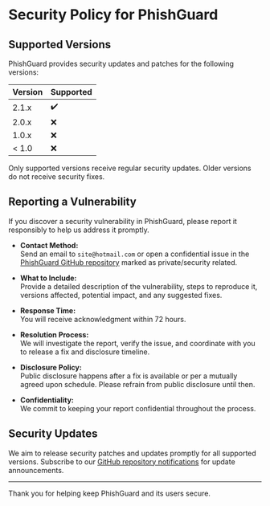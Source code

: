 # Security Policy for PhishGuard

## Supported Versions

PhishGuard provides security updates and patches for the following versions:

| Version | Supported          |
| ------- | ------------------ |
| 2.1.x   | ✔️                 |
| 2.0.x   | ❌                 |
| 1.0.x   | ❌                 |
| < 1.0   | ❌                 |

Only supported versions receive regular security updates. Older versions do not receive security fixes.

## Reporting a Vulnerability

If you discover a security vulnerability in PhishGuard, please report it responsibly to help us address it promptly.

- **Contact Method:**  
  Send an email to `site@hotmail.com` or open a confidential issue in the [PhishGuard GitHub repository](https://github.com/SiteQ8/phishguard) marked as private/security related.

- **What to Include:**  
  Provide a detailed description of the vulnerability, steps to reproduce it, versions affected, potential impact, and any suggested fixes.

- **Response Time:**  
  You will receive acknowledgment within 72 hours.

- **Resolution Process:**  
  We will investigate the report, verify the issue, and coordinate with you to release a fix and disclosure timeline.

- **Disclosure Policy:**  
  Public disclosure happens after a fix is available or per a mutually agreed upon schedule. Please refrain from public disclosure until then.

- **Confidentiality:**  
  We commit to keeping your report confidential throughout the process.

## Security Updates

We aim to release security patches and updates promptly for all supported versions. Subscribe to our [GitHub repository notifications](https://github.com/SiteQ8/phishguard) for update announcements.

---

Thank you for helping keep PhishGuard and its users secure.

